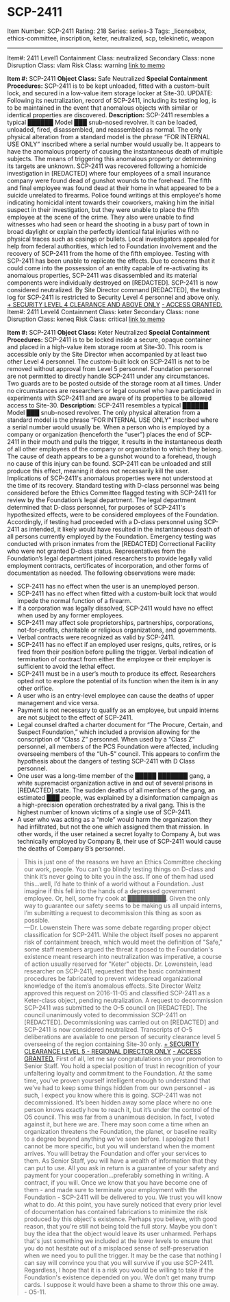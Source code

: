 # SCP-2411
Item Number: SCP-2411
Rating: 218
Series: series-3
Tags: _licensebox, ethics-committee, inscription, keter, neutralized, scp, telekinetic, weapon

---

Item#: 2411
Level1
Containment Class:
neutralized
Secondary Class:
none
Disruption Class:
vlam
Risk Class:
warning
[link to memo](/classification-committee-memo)  

**Item #:** SCP-2411
**Object Class:** Safe Neutralized
**Special Containment Procedures:** SCP-2411 is to be kept unloaded, fitted with a custom-built lock, and secured in a low-value item storage locker at Site-30.
UPDATE: Following its neutralization, record of SCP-2411, including its testing log, is to be maintained in the event that anomalous objects with similar or identical properties are discovered.
**Description:** SCP-2411 resembles a typical ██████ Model ███ snub-nosed revolver. It can be loaded, unloaded, fired, disassembled, and reassembled as normal. The only physical alteration from a standard model is the phrase “FOR INTERNAL USE ONLY” inscribed where a serial number would usually be. It appears to have the anomalous property of causing the instantaneous death of multiple subjects. The means of triggering this anomalous property or determining its targets are unknown.
SCP-2411 was recovered following a homicide investigation in [REDACTED] where four employees of a small insurance company were found dead of gunshot wounds to the forehead. The fifth and final employee was found dead at their home in what appeared to be a suicide unrelated to firearms. Police found writings at this employee's home indicating homicidal intent towards their coworkers, making him the initial suspect in their investigation, but they were unable to place the fifth employee at the scene of the crime. They also were unable to find witnesses who had seen or heard the shooting in a busy part of town in broad daylight or explain the perfectly identical fatal injuries with no physical traces such as casings or bullets. Local investigators appealed for help from federal authorities, which led to Foundation involvement and the recovery of SCP-2411 from the home of the fifth employee.
Testing with SCP-2411 has been unable to replicate the effects. Due to concerns that it could come into the possession of an entity capable of re-activating its anomalous properties, SCP-2411 was disassembled and its material components were individually destroyed on [REDACTED]. SCP-2411 is now considered neutralized.
By Site Director command [REDACTED], the testing log for SCP-2411 is restricted to Security Level 4 personnel and above only.
[\+ SECURITY LEVEL 4 CLEARANCE AND ABOVE ONLY](javascript:;)
[\- ACCESS GRANTED.](javascript:;)
Item#: 2411
Level4
Containment Class:
keter
Secondary Class:
none
Disruption Class:
keneq
Risk Class:
critical
[link to memo](/classification-committee-memo)  

**Item #:** SCP-2411
**Object Class:** Keter Neutralized
**Special Containment Procedures:** SCP-2411 is to be locked inside a secure, opaque container and placed in a high-value item storage room at Site-30. This room is accessible only by the Site Director when accompanied by at least two other Level 4 personnel. The custom-built lock on SCP-2411 is not to be removed without approval from Level 5 personnel. Foundation personnel are not permitted to directly handle SCP-2411 under any circumstances. Two guards are to be posted outside of the storage room at all times. Under no circumstances are researchers or legal counsel who have participated in experiments with SCP-2411 and are aware of its properties to be allowed access to Site-30.
**Description:** SCP-2411 resembles a typical ██████ Model ███ snub-nosed revolver. The only physical alteration from a standard model is the phrase “FOR INTERNAL USE ONLY” inscribed where a serial number would usually be.
When a person who is employed by a company or organization (henceforth the “user”) places the end of SCP-2411 in their mouth and pulls the trigger, it results in the instantaneous death of all other employees of the company or organization to which they belong. The cause of death appears to be a gunshot wound to a forehead, though no cause of this injury can be found. SCP-2411 can be unloaded and still produce this effect, meaning it does not necessarily kill the user.
Implications of SCP-2411's anomalous properties were not understood at the time of its recovery. Standard testing with D-class personnel was being considered before the Ethics Committee flagged testing with SCP-2411 for review by the Foundation’s legal department. The legal department determined that D-class personnel, for purposes of SCP-2411's hypothesized effects, were to be considered employees of the Foundation. Accordingly, if testing had proceeded with a D-class personnel using SCP-2411 as intended, it likely would have resulted in the instantaneous death of all persons currently employed by the Foundation.
Emergency testing was conducted with prison inmates from the [REDACTED] Correctional Facility who were not granted D-class status. Representatives from the Foundation’s legal department joined researchers to provide legally valid employment contracts, certificates of incorporation, and other forms of documentation as needed. The following observations were made:
  * SCP-2411 has no effect when the user is an unemployed person.
  * SCP-2411 has no effect when fitted with a custom-built lock that would impede the normal function of a firearm.
  * If a corporation was legally dissolved, SCP-2411 would have no effect when used by any former employees.
  * SCP-2411 may affect sole proprietorships, partnerships, corporations, not-for-profits, charitable or religious organizations, and governments.
  * Verbal contracts were recognized as valid by SCP-2411.
  * SCP-2411 has no effect if an employed user resigns, quits, retires, or is fired from their position before pulling the trigger. Verbal indication of termination of contract from either the employee or their employer is sufficient to avoid the lethal effect.
  * SCP-2411 must be in a user’s mouth to produce its effect. Researchers opted not to explore the potential of its function when the item is in any other orifice.
  * A user who is an entry-level employee can cause the deaths of upper management and vice versa.
  * Payment is not necessary to qualify as an employee, but unpaid interns are not subject to the effect of SCP-2411.
  * Legal counsel drafted a charter document for “The Procure, Certain, and Suspect Foundation,” which included a provision allowing for the conscription of “Class Z” personnel. When used by a “Class Z” personnel, all members of the PCS Foundation were affected, including overseeing members of the “Uh-5” council. This appears to confirm the hypothesis about the dangers of testing SCP-2411 with D Class personnel.
  * One user was a long-time member of the █████ ███████ gang, a white supremacist organization active in and out of several prisons in [REDACTED] state. The sudden deaths of all members of the gang, an estimated ███ people, was explained by a disinformation campaign as a high-precision operation orchestrated by a rival gang. This is the highest number of known victims of a single use of SCP-2411.
  * A user who was acting as a “mole” would harm the organization they had infiltrated, but not the one which assigned them that mission. In other words, if the user retained a secret loyalty to Company A, but was technically employed by Company B, their use of SCP-2411 would cause the deaths of Company B’s personnel.

> This is just one of the reasons we have an Ethics Committee checking our work, people. You can’t go blindly testing things on D-class and think it’s never going to bite you in the ass. If one of them had used this…well, I’d hate to think of a world without a Foundation. Just imagine if this fell into the hands of a depressed government employee. Or, hell, some fry cook at █████████. Given the only way to guarantee our safety seems to be making us all unpaid interns, I’m submitting a request to decommission this thing as soon as possible.  
>  —Dr. Lowenstein
There was some debate regarding proper object classification for SCP-2411. While the object itself poses no apparent risk of containment breach, which would meet the definition of "Safe," some staff members argued the threat it posed to the Foundation's existence meant research into neutralization was imperative, a course of action usually reserved for "Keter" objects. Dr. Lowenstein, lead researcher on SCP-2411, requested that the basic containment procedures be fabricated to prevent widespread organizational knowledge of the item’s anomalous effects. Site Director Weitz approved this request on 2016-11-05 and classified SCP-2411 as a Keter-class object, pending neutralization.
A request to decommission SCP-2411 was submitted to the O-5 council on [REDACTED]. The council unanimously voted to decommission SCP-2411 on [REDACTED]. Decommissioning was carried out on [REDACTED] and SCP-2411 is now considered neutralized. Transcripts of O-5 deliberations are available to one person of security clearance level 5 overseeing of the region containing Site-30 only.
[\+ SECURITY CLEARANCE LEVEL 5 - REGIONAL DIRECTOR ONLY](javascript:;)
[\- ACCESS GRANTED.](javascript:;)
> First of all, let me say congratulations on your promotion to Senior Staff. You hold a special position of trust in recognition of your unfaltering loyalty and commitment to the Foundation. At the same time, you’ve proven yourself intelligent enough to understand that we’ve had to keep some things hidden from our own personnel - as such, I expect you know where this is going.
> SCP-2411 was not decommissioned. It’s been hidden away some place where no one person knows exactly how to reach it, but it’s under the control of the O5 council. This was far from a unanimous decision. In fact, I voted against it, but here we are.
> There may soon come a time when an organization threatens the Foundation, the planet, or baseline reality to a degree beyond anything we’ve seen before. I apologize that I cannot be more specific, but you will understand when the moment arrives. You will betray the Foundation and offer your services to them. As Senior Staff, you will have a wealth of information that they can put to use. All you ask in return is a guarantee of your safety and payment for your cooperation…preferably something in writing. A contract, if you will.
> Once we know that you have become one of them - and made sure to terminate your employment with the Foundation - SCP-2411 will be delivered to you. We trust you will know what to do.
> At this point, you have surely noticed that every prior level of documentation has contained fabrications to minimize the risk produced by this object's existence. Perhaps you believe, with good reason, that you're still not being told the full story. Maybe you don't buy the idea that the object would leave its user unharmed. Perhaps that's just something we included at the lower levels to ensure that you do not hesitate out of a misplaced sense of self-preservation when we need you to pull the trigger. It may be the case that nothing I can say will convince you that you will survive if you use SCP-2411. Regardless, I hope that it is a risk you would be willing to take if the Foundation's existence depended on you.
> We don’t get many trump cards. I suppose it would have been a shame to throw this one away.
> \- O5-11.